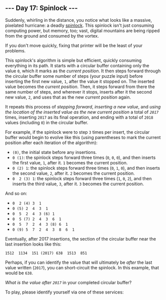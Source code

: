 <article class="day-desc"><h2>--- Day 17: Spinlock ---</h2><p>Suddenly, whirling in the distance, you notice what looks like a massive, <span title="You know, as opposed to all those non-pixelated hurricanes you see on TV.">pixelated hurricane</span>: a deadly <a href="https://en.wikipedia.org/wiki/Spinlock">spinlock</a>. This spinlock isn't just consuming computing power, but memory, too; vast, digital mountains are being ripped from the ground and consumed by the vortex.</p>
<p>If you don't move quickly, fixing that printer will be the least of your problems.</p>
<p>This spinlock's algorithm is simple but efficient, quickly consuming everything in its path. It starts with a circular buffer containing only the value <code>0</code>, which it marks as the <em>current position</em>. It then steps forward through the circular buffer some number of steps (your puzzle input) before inserting the first new value, <code>1</code>, after the value it stopped on.  The inserted value becomes the <em>current position</em>. Then, it steps forward from there the same number of steps, and wherever it stops, inserts after it the second new value, <code>2</code>, and uses that as the new <em>current position</em> again.</p>
<p>It repeats this process of <em>stepping forward</em>, <em>inserting a new value</em>, and <em>using the location of the inserted value as the new current position</em> a total of <code><em>2017</em></code> times, inserting <code>2017</code> as its final operation, and ending with a total of <code>2018</code> values (including <code>0</code>) in the circular buffer.</p>
<p>For example, if the spinlock were to step <code>3</code> times per insert, the circular buffer would begin to evolve like this (using parentheses to mark the current position after each iteration of the algorithm):</p>
<ul>
<li><code>(0)</code>, the initial state before any insertions.</li>
<li><code>0&nbsp;(1)</code>: the spinlock steps forward three times (<code>0</code>, <code>0</code>, <code>0</code>), and then inserts the first value, <code>1</code>, after it. <code>1</code> becomes the current position.</li>
<li><code>0&nbsp;(2)&nbsp;1</code>: the spinlock steps forward three times (<code>0</code>, <code>1</code>, <code>0</code>), and then inserts the second value, <code>2</code>, after it. <code>2</code> becomes the current position.</li>
<li><code>0&nbsp;&nbsp;2&nbsp;(3)&nbsp;1</code>: the spinlock steps forward three times (<code>1</code>, <code>0</code>, <code>2</code>), and then inserts the third value, <code>3</code>, after it. <code>3</code> becomes the current position.</li>
</ul>
<p>And so on:</p>
<ul>
<li><code>0&nbsp;&nbsp;2&nbsp;(4)&nbsp;3&nbsp;&nbsp;1</code></li>
<li><code>0&nbsp;(5)&nbsp;2&nbsp;&nbsp;4&nbsp;&nbsp;3&nbsp;&nbsp;1</code></li>
<li><code>0&nbsp;&nbsp;5&nbsp;&nbsp;2&nbsp;&nbsp;4&nbsp;&nbsp;3&nbsp;(6)&nbsp;1</code></li>
<li><code>0&nbsp;&nbsp;5&nbsp;(7)&nbsp;2&nbsp;&nbsp;4&nbsp;&nbsp;3&nbsp;&nbsp;6&nbsp;&nbsp;1</code></li>
<li><code>0&nbsp;&nbsp;5&nbsp;&nbsp;7&nbsp;&nbsp;2&nbsp;&nbsp;4&nbsp;&nbsp;3&nbsp;(8)&nbsp;6&nbsp;&nbsp;1</code></li>
<li><code>0&nbsp;(9)&nbsp;5&nbsp;&nbsp;7&nbsp;&nbsp;2&nbsp;&nbsp;4&nbsp;&nbsp;3&nbsp;&nbsp;8&nbsp;&nbsp;6&nbsp;&nbsp;1</code></li>
</ul>
<p>Eventually, after 2017 insertions, the section of the circular buffer near the last insertion looks like this:</p>
<pre><code>1512  1134  151 (2017) 638  1513  851</code></pre>
<p>Perhaps, if you can identify the value that will ultimately be <em>after</em> the last value written (<code>2017</code>), you can short-circuit the spinlock.  In this example, that would be <code>638</code>.</p>
<p><em>What is the value after <code>2017</code></em> in your completed circular buffer?</p>
</article>
<p>To play, please identify yourself via one of these services:</p>
